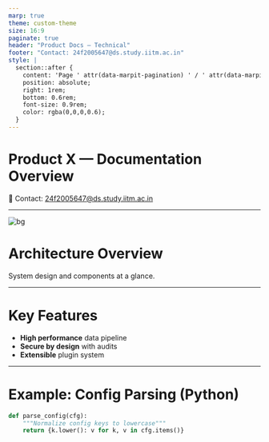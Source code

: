 ```yaml
---
marp: true
theme: custom-theme
size: 16:9
paginate: true
header: "Product Docs — Technical"
footer: "Contact: 24f2005647@ds.study.iitm.ac.in"
style: |
  section::after {
    content: 'Page ' attr(data-marpit-pagination) ' / ' attr(data-marpit-pagination-total);
    position: absolute;
    right: 1rem;
    bottom: 0.6rem;
    font-size: 0.9rem;
    color: rgba(0,0,0,0.6);
  }
---
```


# Product X — Documentation Overview

📧 Contact: 24f2005647@ds.study.iitm.ac.in

---

![bg](assets/bg-architecture.jpg)

# Architecture Overview

System design and components at a glance.

---

# Key Features

- **High performance** data pipeline <!-- .element: class="fragment" -->
- **Secure by design** with audits <!-- .element: class="fragment" -->
- **Extensible** plugin system <!-- .element: class="fragment" -->

---

# Example: Config Parsing (Python)

```python
def parse_config(cfg):
    """Normalize config keys to lowercase"""
    return {k.lower(): v for k, v in cfg.items()}
